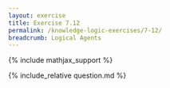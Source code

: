 ```yaml
---
layout: exercise
title: Exercise 7.12
permalink: /knowledge-logic-exercises/7-12/
breadcrumb: Logical Agents
---
```


{% include mathjax_support %}

<div><i class="arrow-up" data-chapter="knowledge-logic-exercises" data-exercise="ex_12" data-rating="0"></i></div>
{% include_relative question.md %}
